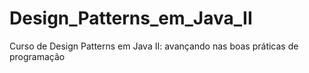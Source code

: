 # Design_Patterns_em_Java_II
 Curso de Design Patterns em Java II: avançando nas boas práticas de programação
